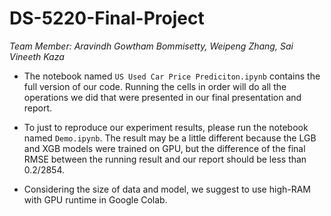 # DS-5220-Final-Project
*Team Member: Aravindh Gowtham Bommisetty, Weipeng Zhang, Sai Vineeth Kaza*

- The notebook named `US Used Car Price Prediciton.ipynb` contains the full version of our code. Running the cells in order will do all the operations we did that were presented in our final presentation and report.

- To just to reproduce our experiment results, please run the notebook named `Demo.ipynb`. The result may be a little different because the LGB and XGB models were trained on GPU, but the difference of the final RMSE between the running result and our report should be less than 0.2/2854.

- Considering the size of data and model, we suggest to use high-RAM with GPU runtime in Google Colab.

